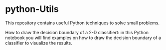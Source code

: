 # python-Utils
This repository contains useful Python techniques to solve small problems.

How to draw the decision boundary of a 2-D classifiert: in this Python notebook you will find 
examples on how to draw the decision boundary of a classifier to visualize the results.
